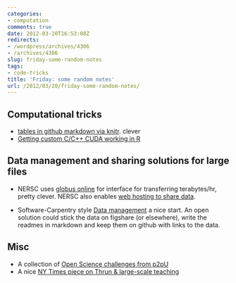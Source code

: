 ```yaml
---
categories:
- computation
comments: true
date: 2012-03-20T16:53:08Z
redirects:
- /wordpress/archives/4306
- /archives/4306
slug: friday-some-random-notes
tags:
- code-tricks
title: 'Friday: some random notes'
url: /2012/03/20/friday-some-random-notes/
---
```


## Computational tricks

* [tables in github markdown via knitr](https://gist.github.com/2050761). clever
* [Getting custom C/C++ CUDA working in R](http://possiblybrainful.blogspot.com/2011/08/using-gpu-in-r-scripts.html)


## Data management and sharing solutions for large files

* NERSC uses [globus online](https://www.globusonline.org/) for interface for transferring terabytes/hr, pretty clever. NERSC also enables [web hosting to share data](http://www.nersc.gov/users/data-and-networking/sharing-data/).

* Software-Carpentry style [Data management](software-carpentry.org/4_0/data/mgmt/) a nice start. An open solution could stick the data on figshare (or elsewhere), write the readmes in markdown and keep them on github with links to the data.

## Misc

* A collection of [Open Science challenges from p2pU](http://pad.p2pu.org/p/opensciencecontent)
* A nice [NY Times piece on Thrun & large-scale teaching](www.nytimes.com/2012/03/05/education/moocs-large-courses-open-to-all-topple-campus-walls.html?pagewanted=all)



